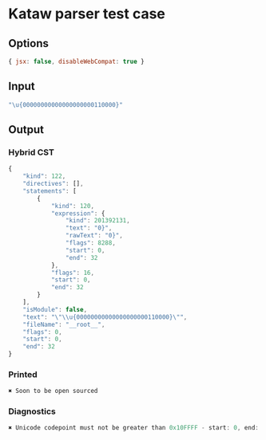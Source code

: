 # Kataw parser test case

## Options

`````js
{ jsx: false, disableWebCompat: true }
`````

## Input

`````js
"\u{00000000000000000000110000}"
`````

## Output

### Hybrid CST

```javascript
{
    "kind": 122,
    "directives": [],
    "statements": [
        {
            "kind": 120,
            "expression": {
                "kind": 201392131,
                "text": "0}",
                "rawText": "0}",
                "flags": 8288,
                "start": 0,
                "end": 32
            },
            "flags": 16,
            "start": 0,
            "end": 32
        }
    ],
    "isModule": false,
    "text": "\"\\u{00000000000000000000110000}\"",
    "fileName": "__root__",
    "flags": 0,
    "start": 0,
    "end": 32
}
```

### Printed

```javascript
✖ Soon to be open sourced
```

### Diagnostics

```javascript
✖ Unicode codepoint must not be greater than 0x10FFFF - start: 0, end: 29

```

